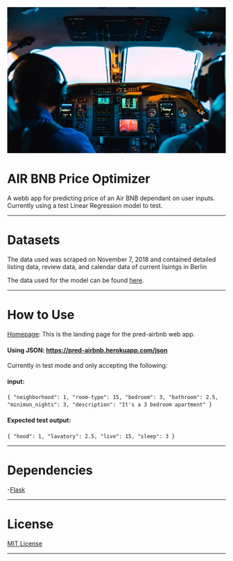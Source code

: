 <div align="center">
  <img src="https://github.com/AirBnb-Optimal-price-2/DS/blob/master/header/airplane.jpg"><br>
</div>

# **AIR BNB Price Optimizer**

A webb app for predicting price of an Air BNB dependant on user inputs. Currently using a test Linear Regression model to test.

---
# **Datasets**
The data used was scraped on November 7, 2018 and contained detailed listing data, review data, and calendar data of current lisintgs in Berlin

The data used for the model can be found [here](https://www.kaggle.com/brittabettendorf/berlin-airbnb-data#listings.csv).

---

# **How to Use**

[Homepage](https://pred-airbnb.herokuapp.com/): This is the landing page for the pred-airbnb web app.

#### Using JSON: https://pred-airbnb.herokuapp.com/json
Currently in test mode and only accepting the following:

#### **input**: 

`{
   "neighborhood": 1,
   "room-type": 15,
   "bedroom": 3,
   "bathroom": 2.5,
   "minimun_nights": 3,
   "description": "It's a 3 bedroom apartment"
}`

#### **Expected test output**:
`{
    "hood": 1,
    "lavatory": 2.5,
    "live": 15,
    "sleep": 3
}`


----

# **Dependencies**

-[Flask](https://flask.palletsprojects.com/en/1.1.x/#)

---

# **License**

[MIT License](https://opensource.org/licenses/MIT)

---
